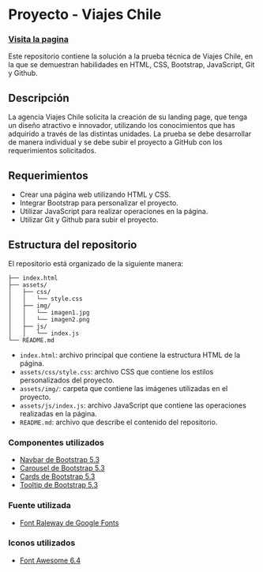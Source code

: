 # Proyecto - Viajes Chile

### **[Visita la pagina](https://jonathanriffo27.github.io/viajesChile/)**

Este repositorio contiene la solución a la prueba técnica de Viajes Chile, en la que se demuestran habilidades en HTML, CSS, Bootstrap, JavaScript, Git y Github.

## Descripción

La agencia Viajes Chile solicita la creación de su landing page, que tenga un diseño atractivo e innovador, utilizando los conocimientos que has adquirido a través de las distintas unidades. La prueba se debe desarrollar de manera individual y se debe subir el proyecto a GitHub con los requerimientos solicitados.

## Requerimientos

- Crear una página web utilizando HTML y CSS.
- Integrar Bootstrap para personalizar el proyecto.
- Utilizar JavaScript para realizar operaciones en la página.
- Utilizar Git y Github para subir el proyecto.

## Estructura del repositorio

El repositorio está organizado de la siguiente manera:

```
├── index.html
├── assets/
│   ├── css/
│   │   └── style.css
│   ├── img/
│   │   └── imagen1.jpg
│   │   └── imagen2.png
│   ├── js/
│   │   └── index.js
└── README.md
```

- `index.html`: archivo principal que contiene la estructura HTML de la página.
- `assets/css/style.css`: archivo CSS que contiene los estilos personalizados del proyecto.
- `assets/img/`: carpeta que contiene las imágenes utilizadas en el proyecto.
- `assets/js/index.js`: archivo JavaScript que contiene las operaciones realizadas en la página.
- `README.md`: archivo que describe el contenido del repositorio.

### **Componentes utilizados**

- [Navbar de Bootstrap 5.3](https://getbootstrap.com/docs/5.3/components/navbar/)
- [Carousel de Bootstrap 5.3](https://getbootstrap.com/docs/5.3/components/carousel/)
- [Cards de Bootstrap 5.3](https://getbootstrap.com/docs/5.3/components/card/)
- [Tooltip de Bootstrap 5.3](https://getbootstrap.com/docs/5.3/components/tooltips/)

### **Fuente utilizada**

- [Font Raleway de Google Fonts](https://fonts.google.com/specimen/Raleway?query=rale)

### **Iconos utilizados**

- [Font Awesome 6.4](https://fontawesome.com/icons)
